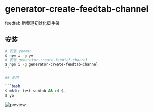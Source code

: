 # generator-create-feedtab-channel

feedtab 新频道初始化脚手架

## 安装

```bash
# 安装 yeoman
$ npm i -g yo
# 安装 generator-create-feedtab-channel
$ npm i -g generator-create-feedtab-channel
``

## 使用

```bash
$ mkdir test-subtab && cd $_
$ yo
```

![preview](http://doudou-space.qiniudn.com/generator-subtab.gif)